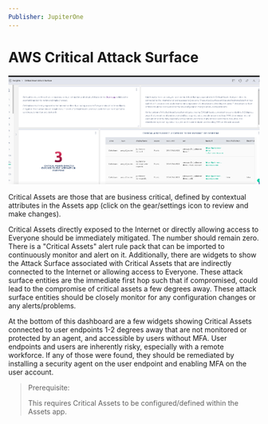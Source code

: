 ```yaml
---
Publisher: JupiterOne
---
```


# AWS Critical Attack Surface

![sample-screenshot](board.png)

Critical Assets are those that are business critical, defined by contextual attributes in the Assets app (click on the gear/settings icon to review and make changes).

Critical Assets directly exposed to the Internet or directly allowing access to Everyone should be immediately mitigated. The number should remain zero. There is a "Critical Assets" alert rule pack that can be imported to continuously monitor and alert on it.  Additionally, there are widgets to show the Attack Surface associated with Critical Assets that are indirectly connected to the Internet or allowing access to Everyone. These attack surface entities are the immediate first hop such that if compromised, could lead to the compromise of critical assets a few degrees away. These attack surface entities should be closely monitor for any configuration changes or any alerts/problems.

At the bottom of this dashboard are a few widgets showing Critical Assets connected to user endpoints 1-2 degrees away that are not monitored or protected by an agent, and accessible by users without MFA. User endpoints and users are inherently risky, especially with a remote workforce. If any of those were found, they should be remediated by installing a security agent on the user endpoint and enabling MFA on the user account.

> Prerequisite: 
>
> This requires Critical Assets to be configured/defined within the Assets app.